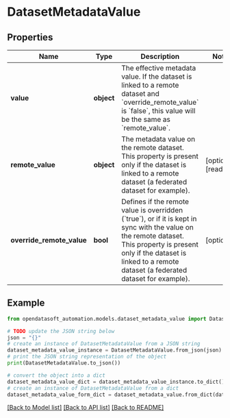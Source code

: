 # DatasetMetadataValue


## Properties

Name | Type | Description | Notes
------------ | ------------- | ------------- | -------------
**value** | **object** | The effective metadata value. If the dataset is linked to a remote dataset and &#x60;override_remote_value&#x60;  is &#x60;false&#x60;, this value will be the same as &#x60;remote_value&#x60;. | 
**remote_value** | **object** | The metadata value on the remote dataset. This property is present only if the dataset is linked to a remote  dataset (a federated dataset for example). | [optional] [readonly] 
**override_remote_value** | **bool** | Defines if the remote value is overridden (&#x60;true&#x60;), or if it is kept in sync with the value on the remote  dataset. This property is present only if the dataset is linked to a remote  dataset (a federated dataset for example). | [optional] 

## Example

```python
from opendatasoft_automation.models.dataset_metadata_value import DatasetMetadataValue

# TODO update the JSON string below
json = "{}"
# create an instance of DatasetMetadataValue from a JSON string
dataset_metadata_value_instance = DatasetMetadataValue.from_json(json)
# print the JSON string representation of the object
print(DatasetMetadataValue.to_json())

# convert the object into a dict
dataset_metadata_value_dict = dataset_metadata_value_instance.to_dict()
# create an instance of DatasetMetadataValue from a dict
dataset_metadata_value_form_dict = dataset_metadata_value.from_dict(dataset_metadata_value_dict)
```
[[Back to Model list]](../README.md#documentation-for-models) [[Back to API list]](../README.md#documentation-for-api-endpoints) [[Back to README]](../README.md)



